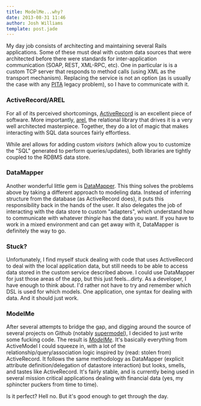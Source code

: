```yaml
---
title: ModelMe...why?
date: 2013-08-31 11:46
author: Josh Williams
template: post.jade
---
```

My day job consists of architecting and maintaining several Rails
applications.  Some of these must deal with custom data sources that
were architected before there were standards for inter-application
communication (SOAP, REST, XML-RPC, etc).  One in particular is is a custom TCP
server that responds to method calls (using XML as the transport mechanism).
Replacing the service is not an option (as is usually the case with any
[PITA](http://fc05.deviantart.net/fs71/f/2012/013/0/7/pain_in_the_ass_by_sk8rnerd-d4m9ag5.jpg)
legacy problem), so I have to communicate with it.

### ActiveRecord/AREL
For all of its perceived shortcomings,
[ActiveRecord](https://github.com/rails/rails/tree/master/activerecord) is an
excellent piece of software.  More importantly, [arel](https://github.com/rails/arel),
the relational library that drives it is a very well architected masterpiece.
Together, they do a lot of magic that makes interacting with SQL data sources
fairly effortless.

While arel allows for adding custom *visitors* (which allow you to customize
the "SQL" generated to perform queries/updates), both libraries are tightly
coupled to the RDBMS data store.

### DataMapper
Another wonderful little gem is [DataMapper](http://datamapper.org/).  This
thing solves the problems above by taking a different approach to modeling
data.  Instead of inferring structure from the database (as ActiveRecord
does), it puts this responsibility back in the hands of the user.  It also
delegates the job of interacting with the data store to custom "adapters",
which understand how to communicate with whatever <em>thingie</em> has the
data you want.  If you have to work in a mixed environment and can get away
with it, DataMapper is definitely the way to go.

### Stuck?
Unfortunately, I find myself stuck dealing with code that uses ActiveRecord
to deal with the local application data, but still needs to be able to access
data stored in the custom service described above.  I could use DataMapper for
just those areas of the app, but this just feels...dirty.  As a developer, I
have enough to think about.  I'd rather not have to try and remember which DSL
is used for which models.  One application, one syntax for dealing with data.
And it should just work.

### ModelMe
After several attempts to bridge the gap, and digging around the source of
several projects on Github (notably [supermodel](https://github.com/maccman/supermodel)),
I decided to just write some fucking code.  The result is *[ModelMe](https://github.com/t3hpr1m3/model_me)*.
It's basically everything from ActiveModel I could squeeze in, with a lot of
the relationship/query/association logic inspired by (read: stolen from)
ActiveRecord.  It follows the same methodology as DataMapper (explicit
attribute definition/delegation of datastore interaction) but looks, smells,
and tastes like ActiveRecord.  It's fairly stable, and is currently being used
in several mission critical applications dealing with financial data (yes, my
sphincter puckers from time to time).

Is it perfect?  Hell no.  But it's good enough to get through the day.
